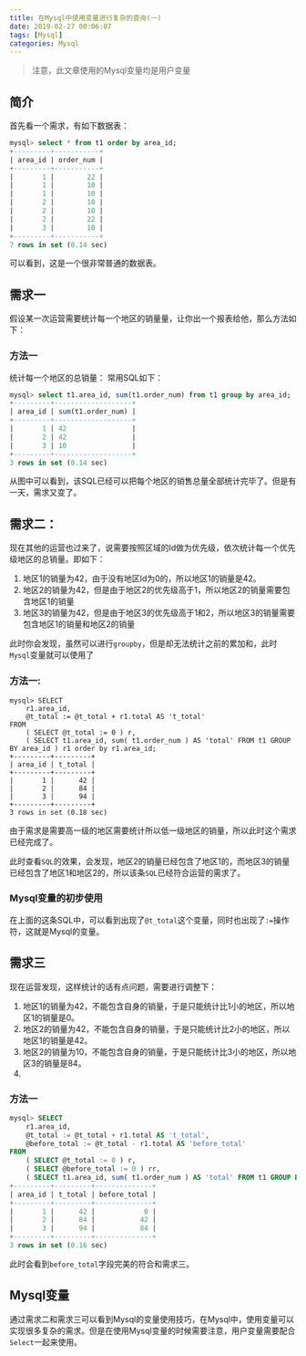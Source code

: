 ```yaml
---
title: 在Mysql中使用变量进行复杂的查询(一)
date: 2019-02-27 00:06:07
tags: [Mysql]
categories: Mysql
---
```

> 注意，此文章使用的Mysql变量均是用户变量

## 简介
首先看一个需求，有如下数据表：
```sql
mysql> select * from t1 order by area_id;
+---------+-----------+
| area_id | order_num |
+---------+-----------+
|       1 |        22 |
|       1 |        10 |
|       1 |        10 |
|       2 |        10 |
|       2 |        10 |
|       2 |        22 |
|       3 |        10 |
+---------+-----------+
7 rows in set (0.14 sec)
```
可以看到，这是一个很非常普通的数据表。

## 需求一

假设某一次运营需要统计每一个地区的销量量，让你出一个报表给他，那么方法如下：
### 方法一
统计每一个地区的总销量：
常用SQL如下：
```sql
mysql> select t1.area_id, sum(t1.order_num) from t1 group by area_id;
+---------+-------------------+
| area_id | sum(t1.order_num) |
+---------+-------------------+
|       1 | 42                |
|       2 | 42                |
|       3 | 10                |
+---------+-------------------+
3 rows in set (0.14 sec)

```
从图中可以看到，该SQL已经可以把每个地区的销售总量全部统计完毕了。但是有一天，需求又变了。

## 需求二：
现在其他的运营也过来了，说需要按照区域的Id做为优先级，依次统计每一个优先级地区的总销量。即如下：
1. 地区1的销量为42，由于没有地区Id为0的，所以地区1的销量是42。
2. 地区2的销量为42，但是由于地区2的优先级高于1，所以地区2的销量需要包含地区1的销量
3. 地区3的销量为42，但是由于地区3的优先级高于1和2，所以地区3的销量需要包含地区1的销量和地区2的销量

此时你会发现，虽然可以进行`groupby`，但是却无法统计之前的累加和，此时`Mysql`变量就可以使用了

### 方法一:
```
mysql> SELECT
	r1.area_id,
	@t_total := @t_total + r1.total AS 't_total' 
FROM
	( SELECT @t_total := 0 ) r,
	( SELECT t1.area_id, sum( t1.order_num ) AS 'total' FROM t1 GROUP BY area_id ) r1 order by r1.area_id;
+---------+---------+
| area_id | t_total |
+---------+---------+
|       1 |      42 |
|       2 |      84 |
|       3 |      94 |
+---------+---------+
3 rows in set (0.18 sec)
```
由于需求是需要高一级的地区需要统计所以低一级地区的销量，所以此时这个需求已经完成了。


此时查看`SQL`的效果，会发现，地区2的销量已经包含了地区1的，而地区3的销量已经包含了地区1和地区2的，所以该条`SQL`已经符合运营的需求了。

### Mysql变量的初步使用
在上面的这条SQL中，可以看到出现了`@t_total`这个变量，同时也出现了`:=`操作符，这就是Mysql的变量。


## 需求三
现在运营发现，这样统计的话有点问题，需要进行调整下：
1. 地区1的销量为42，不能包含自身的销量，于是只能统计比1小的地区，所以地区1的销量是0。
2. 地区2的销量为42，不能包含自身的销量，于是只能统计比2小的地区，所以地区1的销量是42。
2. 地区2的销量为10，不能包含自身的销量，于是只能统计比3小的地区，所以地区3的销量是84。
3. 

### 方法一
```sql
mysql> SELECT
	r1.area_id,
	@t_total := @t_total + r1.total AS 't_total',
	@before_total := @t_total - r1.total AS 'before_total' 
FROM
	( SELECT @t_total := 0 ) r,
	( SELECT @before_total := 0 ) rr,
	( SELECT t1.area_id, sum( t1.order_num ) AS 'total' FROM t1 GROUP BY area_id ) r1;
+---------+---------+--------------+
| area_id | t_total | before_total |
+---------+---------+--------------+
|       1 |      42 |            0 |
|       2 |      84 |           42 |
|       3 |      94 |           84 |
+---------+---------+--------------+
3 rows in set (0.16 sec)
```

此时会看到`before_total`字段完美的符合和需求三。


## Mysql变量

通过需求二和需求三可以看到Mysql的变量使用技巧，在Mysql中，使用变量可以实现很多复杂的需求。但是在使用Mysql变量的时候需要注意，用户变量需要配合`Select`一起来使用。